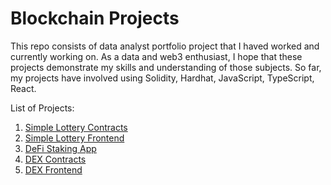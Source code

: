 # Blockchain Projects

This repo consists of data analyst portfolio project that I haved worked and currently working on. As a data and web3 enthusiast, I hope that these projects demonstrate my skills and understanding of those subjects. So far, my projects have involved using Solidity, Hardhat, JavaScript, TypeScript, React.

List of Projects:

1. [Simple Lottery Contracts](https://github.com/duykhangpham201/blockchain-projects/tree/master/lottery-contracts)
2. [Simple Lottery Frontend](https://github.com/duykhangpham201/blockchain-projects/tree/master/lottery-frontend)
3. [DeFi Staking App](https://github.com/duykhangpham201/blockchain-projects/tree/master/defi-staking-app)
4. [DEX Contracts](https://github.com/duykhangpham201/blockchain-projects/tree/master/DEX-contracts)
5. [DEX Frontend](https://github.com/duykhangpham201/blockchain-projects/tree/master/DEX-frontend)
